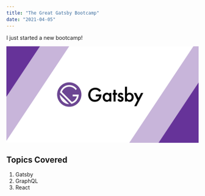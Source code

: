 ```yaml
---
title: "The Great Gatsby Bootcamp"
date: "2021-04-05"
---
```


I just started a new bootcamp!

![Blog Pic](./gatsby1.png)

## Topics Covered

1. Gatsby
2. GraphQL
3. React
